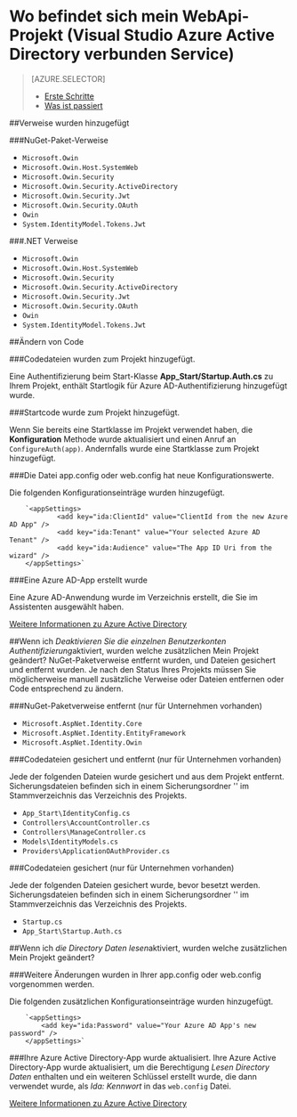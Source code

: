 <properties
    pageTitle="Wo befindet sich mein WebApi-Projekt (Visual Studio Azure Active Directory verbunden Service) | Microsoft Azure "
    description="Erörtert, was zum Projekt MVC WebApi passiert, Azure AD Herstellen einer Verbindung mit Visual Studio"
  services="active-directory"
    documentationCenter=""
    authors="TomArcher"
    manager="douge"
    editor=""/>

<tags
    ms.service="active-directory"
    ms.workload="web"
    ms.tgt_pltfrm="vs-what-happened"
    ms.devlang="na"
    ms.topic="article"
    ms.date="08/15/2016"
    ms.author="tarcher"/>

# <a name="what-happened-to-my-webapi-project-visual-studio-azure-active-directory-connected-service"></a>Wo befindet sich mein WebApi-Projekt (Visual Studio Azure Active Directory verbunden Service)

> [AZURE.SELECTOR]
> - [Erste Schritte](vs-active-directory-webapi-getting-started.md)
> - [Was ist passiert](vs-active-directory-webapi-what-happened.md)

##<a name="references-have-been-added"></a>Verweise wurden hinzugefügt

###<a name="nuget-package-references"></a>NuGet-Paket-Verweise

- `Microsoft.Owin`
- `Microsoft.Owin.Host.SystemWeb`
- `Microsoft.Owin.Security`
- `Microsoft.Owin.Security.ActiveDirectory`
- `Microsoft.Owin.Security.Jwt`
- `Microsoft.Owin.Security.OAuth`
- `Owin`
- `System.IdentityModel.Tokens.Jwt`

###<a name="net-references"></a>.NET Verweise

- `Microsoft.Owin`
- `Microsoft.Owin.Host.SystemWeb`
- `Microsoft.Owin.Security`
- `Microsoft.Owin.Security.ActiveDirectory`
- `Microsoft.Owin.Security.Jwt`
- `Microsoft.Owin.Security.OAuth`
- `Owin`
- `System.IdentityModel.Tokens.Jwt`

##<a name="code-changes"></a>Ändern von Code

###<a name="code-files-were-added-to-your-project"></a>Codedateien wurden zum Projekt hinzugefügt.

Eine Authentifizierung beim Start-Klasse **App_Start/Startup.Auth.cs** zu Ihrem Projekt, enthält Startlogik für Azure AD-Authentifizierung hinzugefügt wurde.

###<a name="startup-code-was-added-to-your-project"></a>Startcode wurde zum Projekt hinzugefügt.

Wenn Sie bereits eine Startklasse im Projekt verwendet haben, die **Konfiguration** Methode wurde aktualisiert und einen Anruf an `ConfigureAuth(app)`. Andernfalls wurde eine Startklasse zum Projekt hinzugefügt.


###<a name="your-appconfig-or-webconfig-file-has-new-configuration-values"></a>Die Datei app.config oder web.config hat neue Konfigurationswerte.

Die folgenden Konfigurationseinträge wurden hinzugefügt.
```
    `<appSettings>
            <add key="ida:ClientId" value="ClientId from the new Azure AD App" />
            <add key="ida:Tenant" value="Your selected Azure AD Tenant" />
            <add key="ida:Audience" value="The App ID Uri from the wizard" />
    </appSettings>`
```

###<a name="an-azure-ad-app-was-created"></a>Eine Azure AD-App erstellt wurde

Eine Azure AD-Anwendung wurde im Verzeichnis erstellt, die Sie im Assistenten ausgewählt haben.

[Weitere Informationen zu Azure Active Directory](https://azure.microsoft.com/services/active-directory/)

##<a name="if-i-checked-disable-individual-user-accounts-authentication-what-additional-changes-were-made-to-my-project"></a>Wenn ich *Deaktivieren Sie die einzelnen Benutzerkonten Authentifizierung*aktiviert, wurden welche zusätzlichen Mein Projekt geändert?
NuGet-Paketverweise entfernt wurden, und Dateien gesichert und entfernt wurden. Je nach den Status Ihres Projekts müssen Sie möglicherweise manuell zusätzliche Verweise oder Dateien entfernen oder Code entsprechend zu ändern.

###<a name="nuget-package-references-removed-for-those-present"></a>NuGet-Paketverweise entfernt (nur für Unternehmen vorhanden)

- `Microsoft.AspNet.Identity.Core`
- `Microsoft.AspNet.Identity.EntityFramework`
- `Microsoft.AspNet.Identity.Owin`

###<a name="code-files-backed-up-and-removed-for-those-present"></a>Codedateien gesichert und entfernt (nur für Unternehmen vorhanden)

Jede der folgenden Dateien wurde gesichert und aus dem Projekt entfernt. Sicherungsdateien befinden sich in einem Sicherungsordner '' im Stammverzeichnis das Verzeichnis des Projekts.

- `App_Start\IdentityConfig.cs`
- `Controllers\AccountController.cs`
- `Controllers\ManageController.cs`
- `Models\IdentityModels.cs`
- `Providers\ApplicationOAuthProvider.cs`

###<a name="code-files-backed-up-for-those-present"></a>Codedateien gesichert (nur für Unternehmen vorhanden)

Jede der folgenden Dateien gesichert wurde, bevor besetzt werden. Sicherungsdateien befinden sich in einem Sicherungsordner '' im Stammverzeichnis das Verzeichnis des Projekts.

- `Startup.cs`
- `App_Start\Startup.Auth.cs`

##<a name="if-i-checked-read-directory-data-what-additional-changes-were-made-to-my-project"></a>Wenn ich *die Directory Daten lesen*aktiviert, wurden welche zusätzlichen Mein Projekt geändert?

###<a name="additional-changes-were-made-to-your-appconfig-or-webconfig"></a>Weitere Änderungen wurden in Ihrer app.config oder web.config vorgenommen werden.

Die folgenden zusätzlichen Konfigurationseinträge wurden hinzugefügt.

```
    `<appSettings>
        <add key="ida:Password" value="Your Azure AD App's new password" />
    </appSettings>`
```

###<a name="your-azure-active-directory-app-was-updated"></a>Ihre Azure Active Directory-App wurde aktualisiert.
Ihre Azure Active Directory-App wurde aktualisiert, um die Berechtigung *Lesen Directory Daten* enthalten und ein weiteren Schlüssel erstellt wurde, die dann verwendet wurde, als *Ida: Kennwort* in das `web.config` Datei.

[Weitere Informationen zu Azure Active Directory](https://azure.microsoft.com/services/active-directory/)
